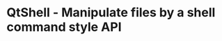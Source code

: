 QtShell - Manipulate files by a shell command style API
===============================================


